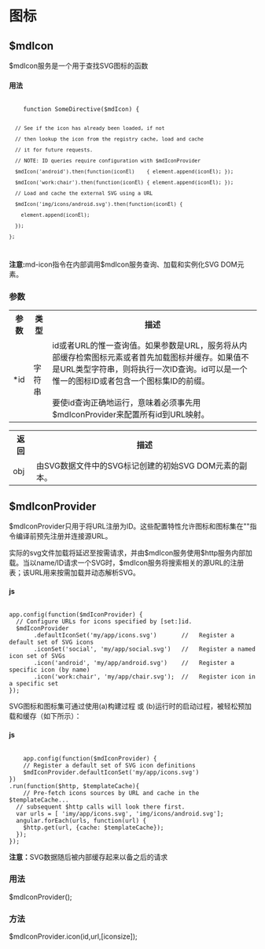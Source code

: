 <h1>图标</h1>
<h2>$mdIcon</h2>
<p>$mdIcon服务是一个用于查找SVG图标的函数</p>
<h4>用法</h4>
<code>
	function SomeDirective($mdIcon) {  

	  // See if the icon has already been loaded, if not  

	  // then lookup the icon from the registry cache, load and cache  

	  // it for future requests.  

	  // NOTE: ID queries require configuration with $mdIconProvider  

	  $mdIcon('android').then(function(iconEl)    { element.append(iconEl); });  

	  $mdIcon('work:chair').then(function(iconEl) { element.append(iconEl); });  

	  // Load and cache the external SVG using a URL  

	  $mdIcon('img/icons/android.svg').then(function(iconEl) {  

	    element.append(iconEl);  

	  });  

	};
</code>

<p>
	<strong>注意:</strong>md-icon指令在内部调用$mdIcon服务查询、加载和实例化SVG DOM元素。
</p>
<h3>参数</h3>
<table>
	<tr>
		<th>参数</th>
		<th>类型</th>
		<th>描述</th>
	</tr>
	<tr>
		<td>*id</td>
		<td>字符串</td>
		<td>id或者URL的惟一查询值。如果参数是URL，服务将从内部缓存检索图标元素或者首先加载图标并缓存。如果值不是URL类型字符串，则将执行一次ID查询。id可以是一个惟一的图标ID或者包含一个图标集ID的前缀。<br><br>
		要使id查询正确地运行，意味着必须事先用$mdIconProvider来配置所有id到URL映射。
		</td>
	</tr>
</table>
<table>
	<tr>
		<th>返回</th>
		<th>描述</th>
	</tr>
	<tr>
		<td>obj</td>
		<td>由SVG数据文件中的SVG标记创建的初始SVG DOM元素的副本。</td>
	</tr>
</table>  

<h2>$mdIconProvider</h2>
<p>
$mdIconProvider只用于将URL注册为ID。这些配置特性允许图标和图标集在"<md-icon/>"指令编译前预先注册并连接源URL。
</p>
<p>
实际的svg文件加载将延迟至按需请求，并由$mdIcon服务使用$http服务内部加载。当以name/ID请求一个SVG时，$mdIcon服务将搜索相关的源URL的注册表；该URL用来按需加载并动态解析SVG。
</p>
<h4>js</h4>
<code>
app.config(function($mdIconProvider) {  
  // Configure URLs for icons specified by [set:]id.  
  $mdIconProvider  
       .defaultIconSet('my/app/icons.svg')       //   Register a default set of SVG icons
       .iconSet('social', 'my/app/social.svg')   //   Register a named icon set of SVGs
       .icon('android', 'my/app/android.svg')    //   Register a specific icon (by name)
       .icon('work:chair', 'my/app/chair.svg');  //   Register icon in a specific set  
});
</code>
<p>SVG图标和图标集可通过使用(a)构建过程 或 (b)运行时的启动过程，被轻松预加载和缓存（如下所示）：</p>
<h4>js</h4>
<code>
	app.config(function($mdIconProvider) {  
	// Register a default set of SVG icon definitions  
	$mdIconProvider.defaultIconSet('my/app/icons.svg')  
})  
.run(function($http, $templateCache){  
	// Pre-fetch icons sources by URL and cache in the $templateCache...  
  // subsequent $http calls will look there first.  
  var urls = [ 'imy/app/icons.svg', 'img/icons/android.svg'];  
  angular.forEach(urls, function(url) {  
    $http.get(url, {cache: $templateCache});  
  });  
});
</code>
<P><strong>注意：</strong>SVG数据随后被内部缓存起来以备之后的请求</P>

<h3>用法</h3>
<p>$mdIconProvider();</p>

<h3>方法</h3>
<p>$mdIconProvider.icon(id,url,[iconsize]);</p>